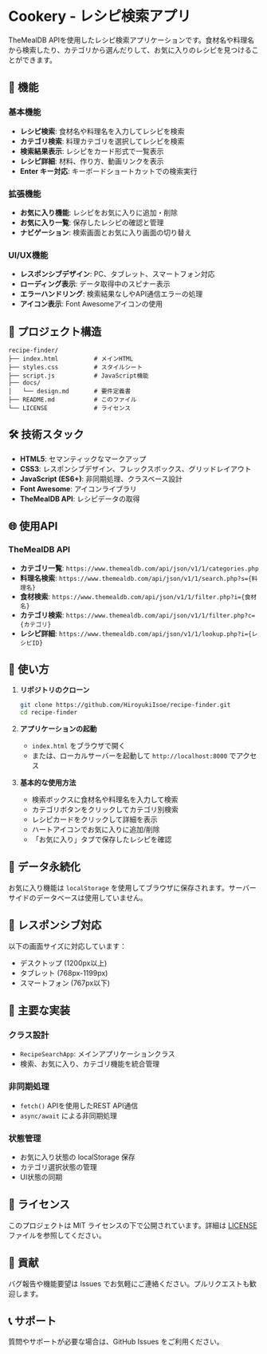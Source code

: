 # Cookery - レシピ検索アプリ

TheMealDB APIを使用したレシピ検索アプリケーションです。食材名や料理名から検索したり、カテゴリから選んだりして、お気に入りのレシピを見つけることができます。

## 🚀 機能

### 基本機能
- **レシピ検索**: 食材名や料理名を入力してレシピを検索
- **カテゴリ検索**: 料理カテゴリを選択してレシピを検索
- **検索結果表示**: レシピをカード形式で一覧表示
- **レシピ詳細**: 材料、作り方、動画リンクを表示
- **Enter キー対応**: キーボードショートカットでの検索実行

### 拡張機能
- **お気に入り機能**: レシピをお気に入りに追加・削除
- **お気に入り一覧**: 保存したレシピの確認と管理
- **ナビゲーション**: 検索画面とお気に入り画面の切り替え

### UI/UX機能
- **レスポンシブデザイン**: PC、タブレット、スマートフォン対応
- **ローディング表示**: データ取得中のスピナー表示
- **エラーハンドリング**: 検索結果なしやAPI通信エラーの処理
- **アイコン表示**: Font Awesomeアイコンの使用

## 📁 プロジェクト構造

```
recipe-finder/
├── index.html          # メインHTML
├── styles.css          # スタイルシート
├── script.js           # JavaScript機能
├── docs/
│   └── design.md       # 要件定義書
├── README.md           # このファイル
└── LICENSE             # ライセンス
```

## 🛠 技術スタック

- **HTML5**: セマンティックなマークアップ
- **CSS3**: レスポンシブデザイン、フレックスボックス、グリッドレイアウト
- **JavaScript (ES6+)**: 非同期処理、クラスベース設計
- **Font Awesome**: アイコンライブラリ
- **TheMealDB API**: レシピデータの取得

## 🌐 使用API

### TheMealDB API
- **カテゴリ一覧**: `https://www.themealdb.com/api/json/v1/1/categories.php`
- **料理名検索**: `https://www.themealdb.com/api/json/v1/1/search.php?s={料理名}`
- **食材検索**: `https://www.themealdb.com/api/json/v1/1/filter.php?i={食材名}`
- **カテゴリ検索**: `https://www.themealdb.com/api/json/v1/1/filter.php?c={カテゴリ}`
- **レシピ詳細**: `https://www.themealdb.com/api/json/v1/1/lookup.php?i={レシピID}`

## 🚀 使い方

1. **リポジトリのクローン**
   ```bash
   git clone https://github.com/HiroyukiIsoe/recipe-finder.git
   cd recipe-finder
   ```

2. **アプリケーションの起動**
   - `index.html` をブラウザで開く
   - または、ローカルサーバーを起動して `http://localhost:8000` でアクセス

3. **基本的な使用方法**
   - 検索ボックスに食材名や料理名を入力して検索
   - カテゴリボタンをクリックしてカテゴリ別検索
   - レシピカードをクリックして詳細を表示
   - ハートアイコンでお気に入りに追加/削除
   - 「お気に入り」タブで保存したレシピを確認

## 💾 データ永続化

お気に入り機能は `localStorage` を使用してブラウザに保存されます。サーバーサイドのデータベースは使用していません。

## 📱 レスポンシブ対応

以下の画面サイズに対応しています：
- デスクトップ (1200px以上)
- タブレット (768px-1199px)
- スマートフォン (767px以下)

## 🔧 主要な実装

### クラス設計
- `RecipeSearchApp`: メインアプリケーションクラス
- 検索、お気に入り、カテゴリ機能を統合管理

### 非同期処理
- `fetch()` APIを使用したREST API通信
- `async/await` による非同期処理

### 状態管理
- お気に入り状態の localStorage 保存
- カテゴリ選択状態の管理
- UI状態の同期

## 📄 ライセンス

このプロジェクトは MIT ライセンスの下で公開されています。詳細は [LICENSE](LICENSE) ファイルを参照してください。

## 🤝 貢献

バグ報告や機能要望は Issues でお気軽にご連絡ください。プルリクエストも歓迎します。

## 📞 サポート

質問やサポートが必要な場合は、GitHub Issues をご利用ください。